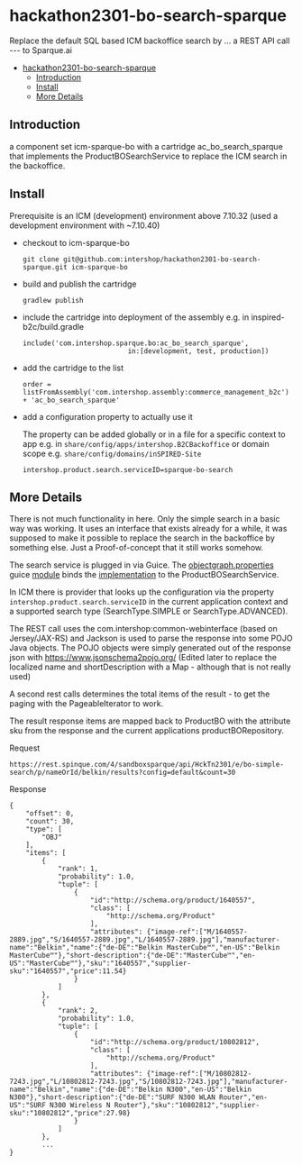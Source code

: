 # hackathon2301-bo-search-sparque
Replace the default SQL based ICM backoffice search by ... a REST API call --- to Sparque.ai
- [hackathon2301-bo-search-sparque](#hackathon2301-bo-search-sparque)
  - [Introduction](#introduction)
  - [Install](#install)
  - [More Details](#more-details)

## Introduction

a component set icm-sparque-bo with a cartridge ac_bo_search_sparque that implements the ProductBOSearchService to replace the ICM search in the backoffice.

## Install

Prerequisite is an ICM (development) environment above 7.10.32 (used a development environment with ~7.10.40)

- checkout to icm-sparque-bo 
  ```
  git clone git@github.com:intershop/hackathon2301-bo-search-sparque.git icm-sparque-bo
  ```
- build and publish the cartridge
  ```
  gradlew publish
  ```
- include the cartridge into deployment of the assembly e.g. in inspired-b2c/build.gradle
  ```
  include('com.intershop.sparque.bo:ac_bo_search_sparque',
                            in:[development, test, production])
  ```
- add the cartridge to the list
  ```
  order = listFromAssembly('com.intershop.assembly:commerce_management_b2c') + 'ac_bo_search_sparque'
  ```
- add a configuration property to actually use it
  
  The property can be added globally or in a file for a specific context to app e.g. in `share/config/apps/intershop.B2CBackoffice` or domain scope e.g. `share/config/domains/inSPIRED-Site` 
  ```
  intershop.product.search.serviceID=sparque-bo-search
  ```

## More Details

There is not much functionality in here. Only the simple search in a basic way was working. It uses an interface that exists already for a while, it was supposed to make it possible to replace the search in the backoffice by something else. Just a Proof-of-concept that it still works somehow. 

The search service is plugged in via Guice. The [objectgraph.properties](https://github.com/intershop/hackathon2301-bo-search-sparque/blob/main/ac_bo_search_sparque/src/main/resources/resources/ac_bo_search_sparque/objectgraph/objectgraph.properties) guice [module](https://github.com/intershop/hackathon2301-bo-search-sparque/blob/main/ac_bo_search_sparque/src/main/java/com/intershop/adapter/search/bo/sparque/internal/AcBoSearchSparqueModule.java) binds the [implementation](https://github.com/intershop/hackathon2301-bo-search-sparque/blob/main/ac_bo_search_sparque/src/main/java/com/intershop/adapter/search/bo/sparque/internal/SparqueProductBOSearchService.java) to the ProductBOSearchService. 

In ICM there is provider that looks up the configuration via the property `intershop.product.search.serviceID`  in the current application context and a supported search type (SearchType.SIMPLE or SearchType.ADVANCED).

The REST call uses the com.intershop:common-webinterface (based on Jersey/JAX-RS) and Jackson is used to parse the response into some POJO Java objects. The POJO objects were simply generated out of the response json with https://www.jsonschema2pojo.org/ (Edited later to replace the localized name and shortDescription with a Map - although that is not really used)

A second rest calls determines the total items of the result - to get the  paging with the PageableIterator to work.  

The result response items are mapped back to ProductBO with the attribute sku from the response and the current applications productBORepository.

Request
```
https://rest.spinque.com/4/sandboxsparque/api/HckTn2301/e/bo-simple-search/p/nameOrId/belkin/results?config=default&count=30
```

Response
```
{
    "offset": 0,
    "count": 30,
    "type": [
        "OBJ"
    ],
    "items": [
        {
            "rank": 1,
            "probability": 1.0,
            "tuple": [
                {
                    "id":"http://schema.org/product/1640557",
                    "class": [
                        "http://schema.org/Product"
                    ],
                    "attributes": {"image-ref":["M/1640557-2889.jpg","S/1640557-2889.jpg","L/1640557-2889.jpg"],"manufacturer-name":"Belkin","name":{"de-DE":"Belkin MasterCube™","en-US":"Belkin MasterCube™"},"short-description":{"de-DE":"MasterCube™","en-US":"MasterCube™"},"sku":"1640557","supplier-sku":"1640557","price":11.54}
                }
            ]
        },
        {
            "rank": 2,
            "probability": 1.0,
            "tuple": [
                {
                    "id":"http://schema.org/product/10802812",
                    "class": [
                        "http://schema.org/Product"
                    ],
                    "attributes": {"image-ref":["M/10802812-7243.jpg","L/10802812-7243.jpg","S/10802812-7243.jpg"],"manufacturer-name":"Belkin","name":{"de-DE":"Belkin N300","en-US":"Belkin N300"},"short-description":{"de-DE":"SURF N300 WLAN Router","en-US":"SURF N300 Wireless N Router"},"sku":"10802812","supplier-sku":"10802812","price":27.98}
                }
            ]
        },
        ...
}
```        



